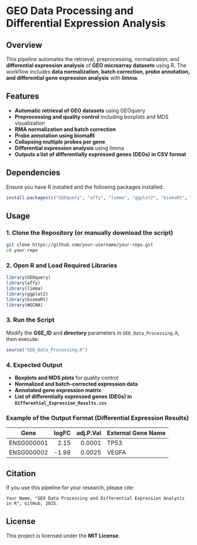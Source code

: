 # GEO Data Processing and Differential Expression Analysis

## Overview  
This pipeline automates the retrieval, preprocessing, normalization, and **differential expression analysis** of **GEO microarray datasets** using R. The workflow includes **data normalization, batch correction, probe annotation, and differential gene expression analysis** with **limma**.

## Features  
- **Automatic retrieval of GEO datasets** using GEOquery  
- **Preprocessing and quality control** including boxplots and MDS visualization  
- **RMA normalization and batch correction**  
- **Probe annotation using biomaRt**  
- **Collapsing multiple probes per gene**  
- **Differential expression analysis** using limma  
- **Outputs a list of differentially expressed genes (DEGs) in CSV format**

## Dependencies  
Ensure you have R installed and the following packages installed:  
```r
install.packages(c("GEOquery", "affy", "limma", "ggplot2", "biomaRt", "WGCNA"))
```

## Usage  

### 1. Clone the Repository (or manually download the script)
```bash
git clone https://github.com/your-username/your-repo.git
cd your-repo
```

### 2. Open R and Load Required Libraries  
```r
library(GEOquery)
library(affy)
library(limma)
library(ggplot2)
library(biomaRt)
library(WGCNA)
```

### 3. Run the Script  
Modify the **GSE_ID** and **directory** parameters in `GEO_Data_Processing.R`, then execute:
```r
source("GEO_Data_Processing.R")
```

### 4. Expected Output  
- **Boxplots and MDS plots** for quality control  
- **Normalized and batch-corrected expression data**  
- **Annotated gene expression matrix**  
- **List of differentially expressed genes (DEGs) in `Differential_Expression_Results.csv`**  

### Example of the Output Format (Differential Expression Results)  
| Gene | logFC | adj.P.Val | External Gene Name |  
|------|------:|----------:|--------------------|  
| ENSG000001 | 2.15 | 0.0001 | TP53 |  
| ENSG000002 | -1.98 | 0.0025 | VEGFA |  

## Citation  
If you use this pipeline for your research, please cite:  
```
Your Name, "GEO Data Processing and Differential Expression Analysis in R", GitHub, 2025.
```

## License  
This project is licensed under the **MIT License**.
